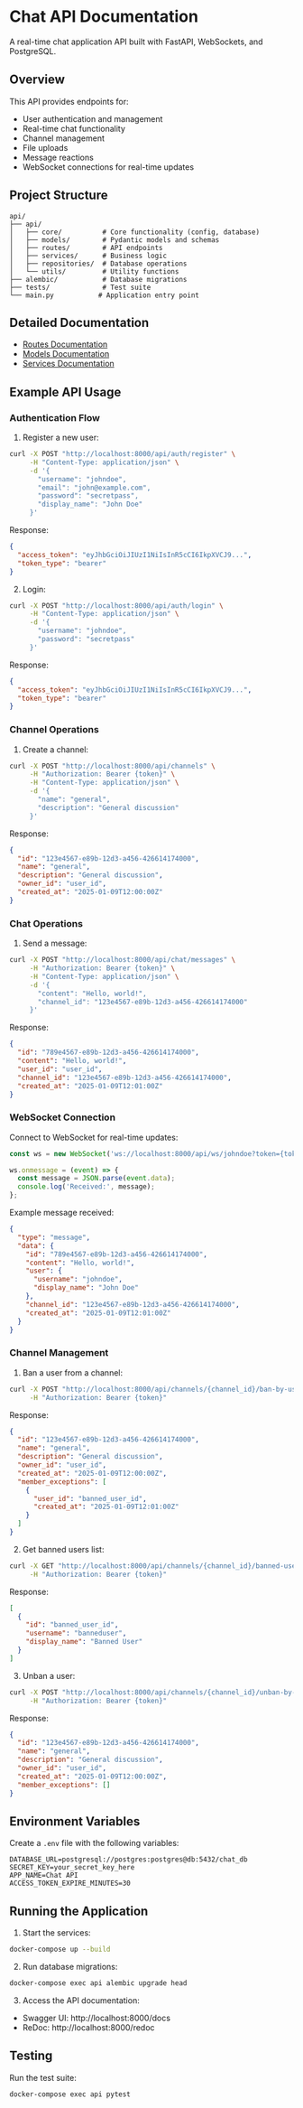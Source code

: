 # Chat API Documentation

A real-time chat application API built with FastAPI, WebSockets, and PostgreSQL.

## Overview

This API provides endpoints for:
- User authentication and management
- Real-time chat functionality
- Channel management
- File uploads
- Message reactions
- WebSocket connections for real-time updates

## Project Structure

```
api/
├── api/
│   ├── core/          # Core functionality (config, database)
│   ├── models/        # Pydantic models and schemas
│   ├── routes/        # API endpoints
│   ├── services/      # Business logic
│   ├── repositories/  # Database operations
│   └── utils/         # Utility functions
├── alembic/           # Database migrations
├── tests/             # Test suite
└── main.py           # Application entry point
```

## Detailed Documentation

- [Routes Documentation](api/routes/README.md)
- [Models Documentation](api/models/README.md)
- [Services Documentation](api/services/README.md)

## Example API Usage

### Authentication Flow

1. Register a new user:
```bash
curl -X POST "http://localhost:8000/api/auth/register" \
     -H "Content-Type: application/json" \
     -d '{
       "username": "johndoe",
       "email": "john@example.com",
       "password": "secretpass",
       "display_name": "John Doe"
     }'
```
Response:
```json
{
  "access_token": "eyJhbGciOiJIUzI1NiIsInR5cCI6IkpXVCJ9...",
  "token_type": "bearer"
}
```

2. Login:
```bash
curl -X POST "http://localhost:8000/api/auth/login" \
     -H "Content-Type: application/json" \
     -d '{
       "username": "johndoe",
       "password": "secretpass"
     }'
```
Response:
```json
{
  "access_token": "eyJhbGciOiJIUzI1NiIsInR5cCI6IkpXVCJ9...",
  "token_type": "bearer"
}
```

### Channel Operations

1. Create a channel:
```bash
curl -X POST "http://localhost:8000/api/channels" \
     -H "Authorization: Bearer {token}" \
     -H "Content-Type: application/json" \
     -d '{
       "name": "general",
       "description": "General discussion"
     }'
```
Response:
```json
{
  "id": "123e4567-e89b-12d3-a456-426614174000",
  "name": "general",
  "description": "General discussion",
  "owner_id": "user_id",
  "created_at": "2025-01-09T12:00:00Z"
}
```

### Chat Operations

1. Send a message:
```bash
curl -X POST "http://localhost:8000/api/chat/messages" \
     -H "Authorization: Bearer {token}" \
     -H "Content-Type: application/json" \
     -d '{
       "content": "Hello, world!",
       "channel_id": "123e4567-e89b-12d3-a456-426614174000"
     }'
```
Response:
```json
{
  "id": "789e4567-e89b-12d3-a456-426614174000",
  "content": "Hello, world!",
  "user_id": "user_id",
  "channel_id": "123e4567-e89b-12d3-a456-426614174000",
  "created_at": "2025-01-09T12:01:00Z"
}
```

### WebSocket Connection

Connect to WebSocket for real-time updates:
```javascript
const ws = new WebSocket('ws://localhost:8000/api/ws/johndoe?token={token}');

ws.onmessage = (event) => {
  const message = JSON.parse(event.data);
  console.log('Received:', message);
};
```

Example message received:
```json
{
  "type": "message",
  "data": {
    "id": "789e4567-e89b-12d3-a456-426614174000",
    "content": "Hello, world!",
    "user": {
      "username": "johndoe",
      "display_name": "John Doe"
    },
    "channel_id": "123e4567-e89b-12d3-a456-426614174000",
    "created_at": "2025-01-09T12:01:00Z"
  }
}
```

### Channel Management

1. Ban a user from a channel:
```bash
curl -X POST "http://localhost:8000/api/channels/{channel_id}/ban-by-username/{username}" \
     -H "Authorization: Bearer {token}"
```
Response:
```json
{
  "id": "123e4567-e89b-12d3-a456-426614174000",
  "name": "general",
  "description": "General discussion",
  "owner_id": "user_id",
  "created_at": "2025-01-09T12:00:00Z",
  "member_exceptions": [
    {
      "user_id": "banned_user_id",
      "created_at": "2025-01-09T12:01:00Z"
    }
  ]
}
```

2. Get banned users list:
```bash
curl -X GET "http://localhost:8000/api/channels/{channel_id}/banned-users" \
     -H "Authorization: Bearer {token}"
```
Response:
```json
[
  {
    "id": "banned_user_id",
    "username": "banneduser",
    "display_name": "Banned User"
  }
]
```

3. Unban a user:
```bash
curl -X POST "http://localhost:8000/api/channels/{channel_id}/unban-by-username/{username}" \
     -H "Authorization: Bearer {token}"
```
Response:
```json
{
  "id": "123e4567-e89b-12d3-a456-426614174000",
  "name": "general",
  "description": "General discussion",
  "owner_id": "user_id",
  "created_at": "2025-01-09T12:00:00Z",
  "member_exceptions": []
}
```

## Environment Variables

Create a `.env` file with the following variables:
```env
DATABASE_URL=postgresql://postgres:postgres@db:5432/chat_db
SECRET_KEY=your_secret_key_here
APP_NAME=Chat API
ACCESS_TOKEN_EXPIRE_MINUTES=30
```

## Running the Application

1. Start the services:
```bash
docker-compose up --build
```

2. Run database migrations:
```bash
docker-compose exec api alembic upgrade head
```

3. Access the API documentation:
- Swagger UI: http://localhost:8000/docs
- ReDoc: http://localhost:8000/redoc

## Testing

Run the test suite:
```bash
docker-compose exec api pytest
``` 